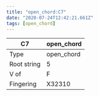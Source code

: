 ```yaml
---
title: "open_chord:C7"
date: "2020-07-24T12:42:21.661Z"
tags: [open_chord]
---
```


|C7|open_chord|
|---|---|
|Type|open_chord|
|Root string|5|
|V of|F|
|Fingering|X32310|

